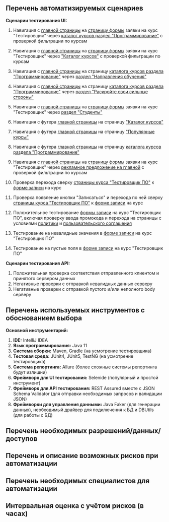 ## Перечень автоматизируемых сценариев

**Сценарии тестирования UI:**

 1. Навигация с [главной страницы](https://netology.ru/) на [страницу формы](https://netology.ru/programs/qa) заявки на курс "Тестировщик" через [каталог курсов раздел "Программирование"](https://netology.ru/development) с проверкой фильтрации по курсам
 
 2. Навигация с [главной страницы](https://netology.ru/) на [страницу формы](https://netology.ru/programs/qa) заявки на курс "Тестировщик" через ["Каталог курсов"](https://netology.ru/navigation) с проверкой фильтрации по курсам
 
 3. Навигация с [главной страницы](https://netology.ru/) на страницу [каталога курсов раздела "Программирование"](https://netology.ru/development) через [раздел "Направления обучения"](https://netology.ru/#/directions) 
 
 4. Навигация с [главной страницы](https://netology.ru/) на страницу [каталога курсов раздела "Программирование"](https://netology.ru/development) через [раздел "Раскройте свои сильные стороны"](https://netology.ru/#/steps) 
 
 5. Навигация с [главной страницы](https://netology.ru/) на [страницу формы](https://netology.ru/programs/qa) заявки на курс "Тестировщик" через [раздел "Студенты"](https://netology.ru/#/students)

 6. Навигация с футера [главной страницы](https://netology.ru/) на страницу ["Каталог курсов"](https://netology.ru/navigation)

 7. Навигация с футера [главной страницы](https://netology.ru/) на страницу ["Популярные курсы"](https://netology.ru/popular)

 8. Навигация с футера [главной страницы](https://netology.ru/) на страницу [каталога курсов раздела "Программирование"](https://netology.ru/development)

 9. Навигация с [главной страницы](https://netology.ru/) на [страницу формы](https://netology.ru/programs/qa) заявки на курс "Тестировщик" через [рекламное предложение на главной](https://netology.ru/development) с проверкой фильтрации по курсам

 10. Проверка перехода сверху [страницы курса "Тестировщик ПО"](https://netology.ru/programs/qa#/) к [форме записи](https://netology.ru/programs/qa#/order) на курс

 11. Проверка появление кнопки "Записаться" и перехода по ней сверху [страницы курса "Тестировщик ПО"](https://netology.ru/programs/qa#/) к [форме записи](https://netology.ru/programs/qa#/order) на курс

 12. Положительное тестирование [формы записи](https://netology.ru/programs/qa#/order) на курс "Тестировщик ПО", включая проверку ввода промокода и перехода на страницы с условиями [политики](https://netology.ru/legal/11)  и  [пользовательского соглашения](https://netology.ru/legal/6)
 
 13. Тестирование на невалидные значения в [форме записи](https://netology.ru/programs/qa#/order) на курс "Тестировщик ПО"
 14. Тестирование на пустые поля в [форме записи](https://netology.ru/programs/qa#/order) на курс "Тестировщик ПО"

**Сценарии тестирования API:**

 1. Положительная проверка соответствия отправленного клиентом и принятого сервером данных
 2. Негативные проверки с отправкой невалидных данных серверу
 3. Негативные проверки с отправкой пустого и/или неполного body серверу

## Перечень используемых инструментов с обоснованием выбора

**Основной инструментарий:**

 1. **IDE:** IntelliJ IDEA
 2. **Язык программирования:** Java 11
 3. **Система сборки:** Maven, Gradle (на усмотрение тестировщика)
 4. **Тестовая среда:** JUnit4, JUnit5, TestNG (на усмотрение тестировщика)
 5. **Система репортинга:** Allure (более сложные системы репортинга будут излишни)
 6. **Фреймворк для UI тестирования:** Selenide (популярный и простой инструмент)
 7. **Фреймворк для API тестирования:** REST Assured вместе с JSON Schema Validator (для отправки необходимых запросов и валидации JSON)
 8. **Фреймворки для управления данными:** Java Faker (для генерации данных), необходимый драйвер для подключения к БД и DBUtils (для работы с БД)

## Перечень необходимых разрешений/данных/доступов

## Перечень и описание возможных рисков при автоматизации

## Перечень необходимых специалистов для автоматизации

## Интервальная оценка с учётом рисков (в часах)
